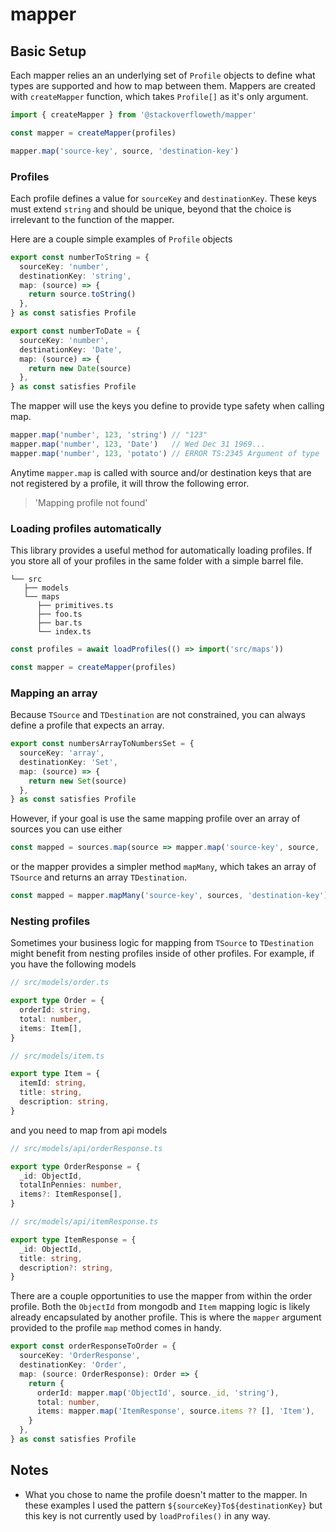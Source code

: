 # mapper

## Basic Setup

Each mapper relies an an underlying set of `Profile` objects to define what types are supported and how to map between them. Mappers are created with `createMapper` function, which takes `Profile[]` as it's only argument.

```ts
import { createMapper } from '@stackoverfloweth/mapper'

const mapper = createMapper(profiles)

mapper.map('source-key', source, 'destination-key')
```

### Profiles

Each profile defines a value for `sourceKey` and `destinationKey`. These keys must extend `string` and should be unique, beyond that the choice is irrelevant to the function of the mapper.

Here are a couple simple examples of `Profile` objects

```ts
export const numberToString = {
  sourceKey: 'number',
  destinationKey: 'string',
  map: (source) => {
    return source.toString()
  },
} as const satisfies Profile

export const numberToDate = {
  sourceKey: 'number',
  destinationKey: 'Date',
  map: (source) => {
    return new Date(source)
  },
} as const satisfies Profile
```

The mapper will use the keys you define to provide type safety when calling map.

```ts
mapper.map('number', 123, 'string') // "123"
mapper.map('number', 123, 'Date')   // Wed Dec 31 1969...
mapper.map('number', 123, 'potato') // ERROR TS:2345 Argument of type '"potato"' is not assignable to parameter of type '"string" | "Date"'
```

Anytime `mapper.map` is called with source and/or destination keys that are not registered by a profile, it will throw the following error.

> 'Mapping profile not found'

### Loading profiles automatically

This library provides a useful method for automatically loading profiles. If you store all of your profiles in the same folder with a simple barrel file.

```text
└── src
   ├── models
   └── maps
      ├── primitives.ts
      ├── foo.ts
      ├── bar.ts
      └── index.ts
```

```ts
const profiles = await loadProfiles(() => import('src/maps'))

const mapper = createMapper(profiles)
```

### Mapping an array

Because `TSource` and `TDestination` are not constrained, you can always define a profile that expects an array.

```ts
export const numbersArrayToNumbersSet = {
  sourceKey: 'array',
  destinationKey: 'Set',
  map: (source) => {
    return new Set(source)
  },
} as const satisfies Profile
```

However, if your goal is use the same mapping profile over an array of sources you can use either

```ts
const mapped = sources.map(source => mapper.map('source-key', source, 'destination-key'))
```

or the mapper provides a simpler method `mapMany`, which takes an array of `TSource` and returns an array `TDestination`.

```ts
const mapped = mapper.mapMany('source-key', sources, 'destination-key')
```

### Nesting profiles

Sometimes your business logic for mapping from `TSource` to `TDestination` might benefit from nesting profiles inside of other profiles. For example, if you have the following models

```ts
// src/models/order.ts

export type Order = {
  orderId: string,
  total: number,
  items: Item[],
}
```

```ts
// src/models/item.ts

export type Item = {
  itemId: string,
  title: string,
  description: string,
}
```

and you need to map from api models

```ts
// src/models/api/orderResponse.ts

export type OrderResponse = {
  _id: ObjectId,
  totalInPennies: number,
  items?: ItemResponse[],
}
```

```ts
// src/models/api/itemResponse.ts

export type ItemResponse = {
  _id: ObjectId,
  title: string,
  description?: string,
}
```

There are a couple opportunities to use the mapper from within the order profile. Both the `ObjectId` from mongodb and `Item` mapping logic is likely already encapsulated by another profile. This is where the `mapper` argument provided to the profile `map` method comes in handy.

```ts
export const orderResponseToOrder = {
  sourceKey: 'OrderResponse',
  destinationKey: 'Order',
  map: (source: OrderResponse): Order => {
    return {
      orderId: mapper.map('ObjectId', source._id, 'string'),
      total: number,
      items: mapper.map('ItemResponse', source.items ?? [], 'Item'),
    }
  },
} as const satisfies Profile
```

## Notes

- What you chose to name the profile doesn't matter to the mapper. In these examples I used the pattern `${sourceKey}To${destinationKey}` but this key is not currently used by `loadProfiles()` in any way.
